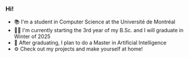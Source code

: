 ### Hi!
* 📚 I'm a student in Computer Science at the Université de Montréal
* 👨‍🎓 I'm currently starting the 3rd year of my B.Sc. and I will graduate in Winter of 2025
* 🧠 After graduating, I plan to do a Master in Artificial Intelligence
* ⚙️ Check out my projects and make yourself at home!


<!--
**DarkZant/DarkZant** is a ✨ _special_ ✨ repository because its `README.md` (this file) appears on your GitHub profile.

Here are some ideas to get you started:

- 🔭 I’m currently working on ...
- 🌱 I’m currently learning ...
- 👯 I’m looking to collaborate on ...
- 🤔 I’m looking for help with ...
- 💬 Ask me about ...
- 📫 How to reach me: ...
- 😄 Pronouns: ...
- ⚡ Fun fact: ...
-->
